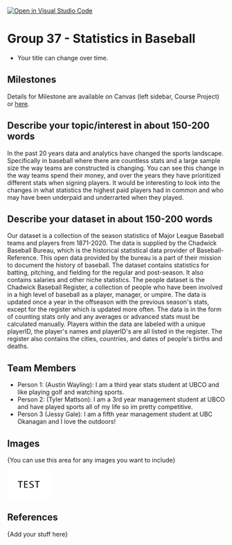 [![Open in Visual Studio Code](https://classroom.github.com/assets/open-in-vscode-f059dc9a6f8d3a56e377f745f24479a46679e63a5d9fe6f495e02850cd0d8118.svg)](https://classroom.github.com/online_ide?assignment_repo_id=5828092&assignment_repo_type=AssignmentRepo)
# Group 37 - Statistics in Baseball

- Your title can change over time.

## Milestones

Details for Milestone are available on Canvas (left sidebar, Course Project) or [here](https://firas.moosvi.com/courses/data301/project/milestone01.html).

## Describe your topic/interest in about 150-200 words

In the past 20 years data and analytics have changed the sports landscape. Specifically in baseball where there are countless stats and a large sample size the way teams are constructed is changing. You can see this change in the way teams spend their money, and over the years they have prioritized different stats when signing players. It would be interesting to look into the changes in what statistics the highest paid players had in common and who may have been underpaid and underrarted when they played.  

## Describe your dataset in about 150-200 words

Our dataset is a collection of the season statistics of Major League Baseball teams and players from 1871-2020. The data is supplied by the Chadwick Baseball Bureau, which is the historical statistical data provider of Baseball-Reference. This open data provided by the bureau is a part of their mission to document the history of baseball. The dataset contains statistics for batting, pitching, and fielding for the regular and post-season. It also contains salaries and other niche statistics. The people dataset is the Chadwick Baseball Register, a collection of people who have been involved in a high level of baseball as a player, manager, or umpire. The data is updated once a year in the offseason with the previous season's stats, except for the register which is updated more often. The data is in the form of counting stats only and any averages or advanced stats must be calculated manually. Players within the data are labeled with a unique playerID, the player's names and playerID's are all listed in the register. The register also contains the cities, countries, and dates of people's births and deaths. 
## Team Members

- Person 1: (Austin Wayling): I am a third year stats student at UBCO and like playing golf and watching sports.
- Person 2: (Tyler Mattson): I am a 3rd year management student at UBCO and have played sports all of my life so im pretty competitive.
- Person 3 (Jessy Gale): I am a fifth year management student at UBC Okanagan and I love the outdoors!

## Images

{You can use this area for any images you want to include}

<img src ="images/test.png" width="100px">

## References

{Add your stuff here}



